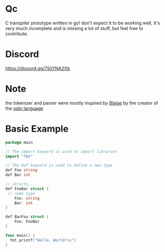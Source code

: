 # Qc

C transpiler prototype written in go!
don't expect it to be working well, it's very much incomplete and is missing a lot of stuff, but feel free to contribute.

# Discord
https://discord.gg/7SjjYNA2Xb

# Note
the tokenizer and parser were mostly inspired by [Blaise](https://github.com/gingerBill/blaise) by the creator of the [odin language](https://odin-lang.org)

# Basic Example
```go
package main

// The import keyword is used to import libraries
import "fmt"

// The def keyword is used to define a new type
def Foo string
def Bar int

// structs...
def FooBar struct {
 // name type
    Foo: string
    Bar: int
}

def BarFoo struct {
    Foo: FooBar
}

func main() {
  fmt.printf("Hello, World!\n")
}
```

